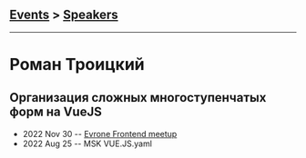 ## [Events](../README.md) > [Speakers](../speakers.md)
---

# Роман Троицкий

## Организация сложных многоступенчатых форм на VueJS
- 2022 Nov 30 -- [Evrone Frontend meetup](https://www.youtube.com/watch?v=KtQ4LTTN_s0)    
- 2022 Aug 25 -- MSK VUE.JS.yaml    
